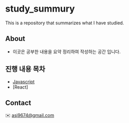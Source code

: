 # study_summury
 This is a repository that summarizes what I have studied.
 
 ## About 
 * 이곳은 공부한 내용을 요약 정리하여 작성하는 공간 입니다.

## 진행 내용 목차 
* [Javascript](./javascript.md)   
* [React]

## Contact 
:envelope: asj9674@gmail.com
